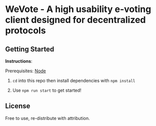 # WeVote - A high usability e-voting client designed for decentralized protocols

## Getting Started

**Instructions**:

Prerequisites: [Node](https://nodejs.org/en/) 

1. `cd` into this repo then install dependencies with `npm install`

2. Use `npm run start` to get started!


## License

Free to use, re-distribute with attribution.
